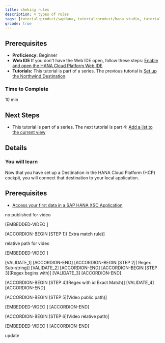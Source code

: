 ```yaml
---
title: cheking rules
description: 4 types of rules 
tags: [tutorial:product/sapHana, tutorial:product/hana_studio, tutorial:technology/sql, tutorial:technology/amazon_aws, tutorial:product/hcp, tutorial:interest/gettingstarted, tutorial:product/hcp_web_workbench, language>arabic, tutorial>test1, tutorial>test2]
qrcode: true
---
```


## Prerequisites  
 - **Proficiency:** Beginner 
 - **Web IDE** If you don't have the Web IDE open, follow these steps: [Enable and open the HANA Cloud Platform Web IDE](https://go.sap.com/developer/tutorials/sapui5-webide-open-webide.html)
 - **Tutorials:** This tutorial is part of a series.  The previous tutorial is [Set up the Northwind Destination](https://go.sap.com/developer/tutorials/hcp-create-destination.html)

### Time to Complete
10 min

## Next Steps
 - This tutorial is part of a series.  The next tutorial is part 4: [Add a list to the current view](https://go.sap.com/developer/tutorials/sapui5-webide-add-list.html)
  

## Details
### You will learn  
Now that you have set up a Destination in the HANA Cloud Platform (HCP) cockpit, you will connect that destination to your local application.    

## Prerequisites  
- [Access your first data in a SAP HANA XSC Application](http://go.sap.com/developer/tutorials/hana-data-access-authorizations.html)

no published for video 

[EMBEDDED-VIDEO [](/content/dam/site/sapcom/multimedia/2014/01/d0887496-3d7c-0010-82c7-eda71af511fa.mp4)] 

 [ACCORDION-BEGIN [STEP 1]( Extra match rule)] 
 
 
 relative path for video 
 
 [EMBEDDED-VIDEO [](/content/dam/site/sapcom/multimedia/2014/07/968f44c2-3d7c-0010-82c7-eda71af511fa.mp4)]
 
 [VALIDATE_1]
 [ACCORDION-END]
 [ACCORDION-BEGIN [STEP 2]( Regex Sub-string)] 
[VALIDATE_2]
 [ACCORDION-END]
  [ACCORDION-BEGIN [STEP 3](Regex begins with)] 
 [VALIDATE_3]
 [ACCORDION-END]
 
  [ACCORDION-BEGIN [STEP 4](Regex with id Exact Match)] 
 [VALIDATE_4]
 [ACCORDION-END]
 
 
  [ACCORDION-BEGIN [STEP 5](Video public path)] 
  
 [EMBEDDED-VIDEO [](/content/dam/site/sapcom/multimedia/2016/06/a290e491-7a7c-0010-82c7-eda71af511fa.mp4)]
 [ACCORDION-END]

  [ACCORDION-BEGIN [STEP 6](Video relative path)] 
  
 [EMBEDDED-VIDEO [](/content/dam/site/sapcom/multimedia/2014/02/9ed8996e-4a7c-0010-82c7-eda71af511fa.mp4)]
 [ACCORDION-END]

update

